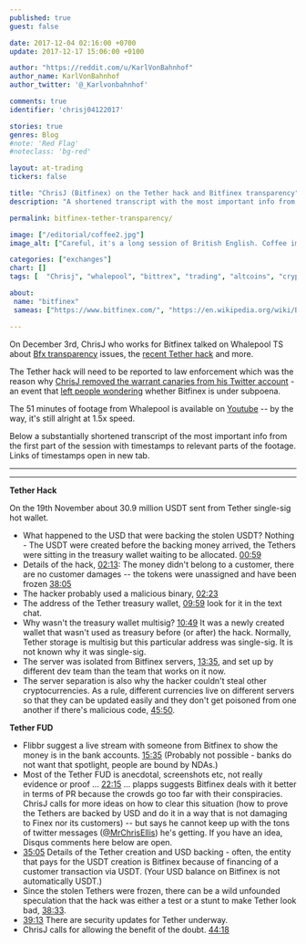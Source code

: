 ```yaml
---
published: true
guest: false

date: 2017-12-04 02:16:00 +0700
update: 2017-12-17 15:06:00 +0100

author: "https://reddit.com/u/KarlVonBahnhof"
author_name: KarlVonBahnhof
author_twitter: '@_Karlvonbahnhof'

comments: true
identifier: 'chrisj04122017'

stories: true
genres: Blog
#note: 'Red Flag'
#noteclass: 'bg-red'

layout: at-trading
tickers: false

title: "ChrisJ (Bitfinex) on the Tether hack and Bitfinex transparency"
description: "A shortened transcript with the most important info from the session with timestamps to relevant parts of the footage"

permalink: bitfinex-tether-transparency/

image: ["/editorial/coffee2.jpg"]
image_alt: ["Careful, it's a long session of British English. Coffee image from Pexels."]

categories: ["exchanges"]
chart: []
tags: [  "Chrisj", "whalepool", "bittrex", "trading", "altcoins", "cryptocurrency", "trading", "crypto-exchange"]

about:
 name: "bitfinex"
 sameas: ["https://www.bitfinex.com/", "https://en.wikipedia.org/wiki/Bitfinex", "https://twitter.com/bitfinex"]

---
```


On December 3rd, ChrisJ who works for Bitfinex talked on Whalepool TS about <a class="intern" href="/bitfinex-banking">Bfx transparency</a> issues, the <a class="intern" href="/tether-hack">recent Tether hack</a> and more.

The Tether hack will need to be reported to law enforcement which was the reason why [ChrisJ removed the warrant canaries from his Twitter account](https://twitter.com/AMuse1512/status/941730603535425536) - an event that [left people wondering](https://www.reddit.com/r/BitcoinMarkets/comments/7k5asc/bitfinex_employee_removes_warrant_canaries_from/) whether Bitfinex is under subpoena.

The 51 minutes of footage from Whalepool is available on [Youtube](https://youtu.be/Z8k5ne-iFP0) -- by the way, it's still alright at 1.5x speed.

Below a substantially shortened transcript of the most important info from the first part of the session with timestamps to relevant parts of the footage. Links of timestamps open in new tab.

_________________

<amp-youtube
       data-videoid="Z8k5ne-iFP0"
       layout="responsive"
       width="700" height="360">
</amp-youtube>

_________________

**Tether Hack**

On the 19th November about 30.9 million USDT sent from Tether single-sig hot wallet.

* What happened to the USD that were backing the stolen USDT? Nothing - The USDT were created before the backing money arrived, the Tethers were sitting in the treasury wallet waiting to be allocated. [00:59](https://youtu.be/Z8k5ne-iFP0?t=1m0s)
* Details of the hack, [02:13](https://youtu.be/Z8k5ne-iFP0?t=2m13s): The money didn't belong to a customer, there are no customer damages -- the tokens were unassigned and have been frozen [38:05](https://youtu.be/Z8k5ne-iFP0?t=38m05s)
* The hacker probably used a malicious binary, [02:23](https://youtu.be/Z8k5ne-iFP0?t=2m23s)
* The address of the Tether treasury wallet, [09:59](https://youtu.be/Z8k5ne-iFP0?t=9m59s) look for it in the text chat.
* Why wasn't the treasury wallet multisig? [10:49](https://youtu.be/Z8k5ne-iFP0?t=10m49s) It was a newly created wallet that wasn't used as treasury before (or after) the hack. Normally, Tether storage is multisig but this particular address was single-sig. It is not known why it was single-sig.
* The server was isolated from Bitfinex servers, [13:35](https://youtu.be/Z8k5ne-iFP0?t=13m35s), and set up by different dev team than the team that works on it now.
* The server separation is also why the hacker couldn't steal other cryptocurrencies. As a rule, different currencies live on different servers so that they can be updated easily and they don't get poisoned from one another if there's malicious code, [45:50](https://youtu.be/Z8k5ne-iFP0?t=45m50s).

**Tether FUD**

* Flibbr suggest a live stream with someone from Bitfinex to show the money is in the bank accounts. [15:35](https://youtu.be/Z8k5ne-iFP0?t=15m35s) (Probably not possible - banks do not want that spotlight, people are bound by NDAs.)
* Most of the Tether FUD is anecdotal, screenshots etc, not really evidence or proof ... [22:15](https://youtu.be/Z8k5ne-iFP0?t=22m15s) ... plapps suggests Bitfinex deals with it better in terms of PR because the crowds go too far with their conspiracies. ChrisJ calls for more ideas on how to clear this situation (how to prove the Tethers are backed by USD and do it in a way that is not damaging to Finex nor its customers) -- but says he cannot keep up with the tons of twitter messages ([@MrChrisEllis](https://twitter.com/mrchrisellis)) he's getting. If you have an idea, Disqus comments here below are open.
* [35:05](https://youtu.be/Z8k5ne-iFP0?t=35m05s) Details of the Tether creation and USD backing - often, the entity that pays for the USDT creation is Bitfinex because of financing of a customer transaction via USDT. (Your USD balance on Bitfinex is not automatically USDT.)
* Since the stolen Tethers were frozen, there can be a wild unfounded speculation that the hack was either a test or a stunt to make Tether look bad, [38:33](https://youtu.be/Z8k5ne-iFP0?t=38m33s).
* [39:13](https://youtu.be/Z8k5ne-iFP0?t=39m13s) There are security updates for Tether underway.
* ChrisJ calls for allowing the benefit of the doubt. [44:18](https://youtu.be/Z8k5ne-iFP0?t=44m18s)
